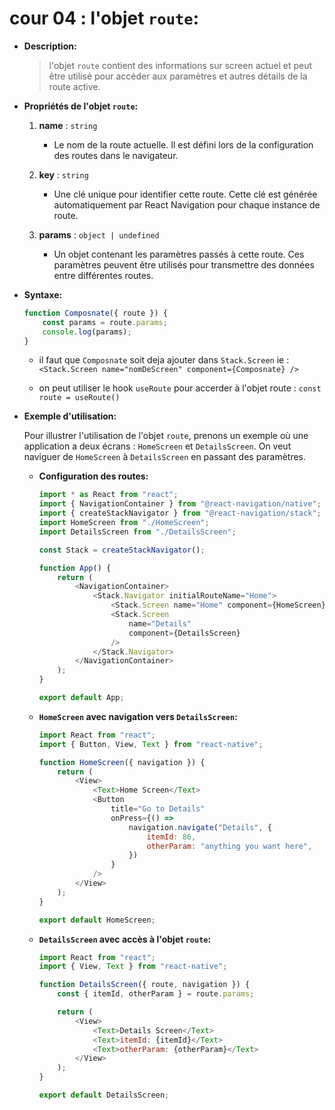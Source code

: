 # cour 04 : **l'objet `route`:**

-   **Description:**

    > l'objet `route` contient des informations sur screen actuel et peut être utilisé pour accéder aux paramètres et autres détails de la route active.

-   **Propriétés de l'objet `route`:**

    1. **name** : `string`

        - Le nom de la route actuelle. Il est défini lors de la configuration des routes dans le navigateur.

    2. **key** : `string`

        - Une clé unique pour identifier cette route. Cette clé est générée automatiquement par React Navigation pour chaque instance de route.

    3. **params** : `object | undefined`
        - Un objet contenant les paramètres passés à cette route. Ces paramètres peuvent être utilisés pour transmettre des données entre différentes routes.

-   **Syntaxe:**

    ```js
    function Composnate({ route }) {
        const params = route.params;
        console.log(params);
    }
    ```

    -   il faut que `Composnate` soit deja ajouter dans `Stack.Screen` ie : ` <Stack.Screen name="nomDeScreen" component={Composnate} />`

    -   on peut utiliser le hook `useRoute` pour accerder à l'objet route : `const route = useRoute()`

-   **Exemple d'utilisation:**

    Pour illustrer l'utilisation de l'objet `route`, prenons un exemple où une application a deux écrans : `HomeScreen` et `DetailsScreen`. On veut naviguer de `HomeScreen` à `DetailsScreen` en passant des paramètres.

    -   **Configuration des routes:**

        ```javascript
        import * as React from "react";
        import { NavigationContainer } from "@react-navigation/native";
        import { createStackNavigator } from "@react-navigation/stack";
        import HomeScreen from "./HomeScreen";
        import DetailsScreen from "./DetailsScreen";

        const Stack = createStackNavigator();

        function App() {
            return (
                <NavigationContainer>
                    <Stack.Navigator initialRouteName="Home">
                        <Stack.Screen name="Home" component={HomeScreen} />
                        <Stack.Screen
                            name="Details"
                            component={DetailsScreen}
                        />
                    </Stack.Navigator>
                </NavigationContainer>
            );
        }

        export default App;
        ```

    -   **`HomeScreen` avec navigation vers `DetailsScreen`:**

        ```javascript
        import React from "react";
        import { Button, View, Text } from "react-native";

        function HomeScreen({ navigation }) {
            return (
                <View>
                    <Text>Home Screen</Text>
                    <Button
                        title="Go to Details"
                        onPress={() =>
                            navigation.navigate("Details", {
                                itemId: 86,
                                otherParam: "anything you want here",
                            })
                        }
                    />
                </View>
            );
        }

        export default HomeScreen;
        ```

    -   **`DetailsScreen` avec accès à l'objet `route`:**

        ```javascript
        import React from "react";
        import { View, Text } from "react-native";

        function DetailsScreen({ route, navigation }) {
            const { itemId, otherParam } = route.params;

            return (
                <View>
                    <Text>Details Screen</Text>
                    <Text>itemId: {itemId}</Text>
                    <Text>otherParam: {otherParam}</Text>
                </View>
            );
        }

        export default DetailsScreen;
        ```
